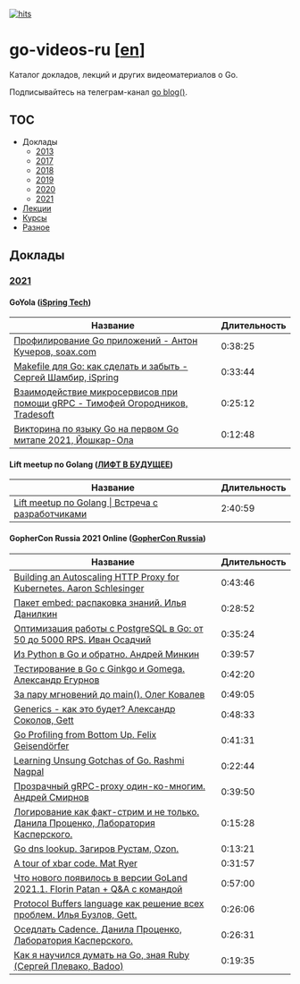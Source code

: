 [![hits](https://hits.deltapapa.io/github/dp92987/go-videos-ru.svg)](https://hits.deltapapa.io)

# go-videos-ru [[en](https://github.com/dp92987/golang-talks)]

Каталог докладов, лекций и других видеоматериалов о Go.

Подписывайтесь на телеграм-канал [go blog()](https://t.me/golangblog).

## TOC

- Доклады
  - [2013](/talks/2013.md)
  - [2017](/talks/2017.md)
  - [2018](/talks/2018.md)
  - [2019](/talks/2019.md)
  - [2020](/talks/2020.md)
  - [2021](/talks/2021.md)
- [Лекции](/lectures/lectures.md)
- [Курсы](/courses/courses.md)
- [Разное](/others/others.md)

## Доклады

### [2021](https://www.youtube.com/playlist?list=PLGFInI_ge4jQ4gFYOVy43u2lY-3dE6-Pg)

#### GoYola ([iSpring Tech](https://www.youtube.com/channel/UCy2_ZbIr2wEltHL1-wrfRjg))

| Название | Длительность |
| -------- | ------------ |
| [Профилирование Go приложений - Антон Кучеров, soax.com](https://www.youtube.com/watch?v=c4bldaCjYRY) | 0:38:25 |
| [Makefile для Go: как сделать и забыть - Сергей Шамбир, iSpring](https://www.youtube.com/watch?v=dP_F57gzY0k) | 0:33:44 |
| [Взаимодействие микросервисов при помощи gRPC - Тимофей Огородников, Tradesoft](https://www.youtube.com/watch?v=TbGYJINN9m8) | 0:25:12 |
| [Викторина по языку Go на первом Go митапе 2021, Йошкар-Ола](https://www.youtube.com/watch?v=OvhRi0CYBcc) | 0:12:48 |

#### Lift meetup по Golang ([ЛИФТ В БУДУЩЕЕ](https://vk.com/lift2future))

| Название | Длительность |
| ---------| ------------ |
| [Lift meetup по Golang \| Встреча с разработчиками](https://vk.com/video-191888342_456239033) | 2:40:59 |

#### GopherCon Russia 2021 Online ([GopherCon Russia](https://www.youtube.com/channel/UCq-OB01F8YnS-FJpeJRCvMQ))

| Название | Длительность |
| -------- | ------------ |
| [Building an Autoscaling HTTP Proxy for Kubernetes. Aaron Schlesinger](https://www.youtube.com/watch?v=VLzqD0K1-c4) | 0:43:46 |
| [Пакет embed: распаковка знаний. Илья Данилкин](https://www.youtube.com/watch?v=B9qFCBfPyxM) | 0:28:52 |
| [Оптимизация работы с PostgreSQL в Go: от 50 до 5000 RPS. Иван Осадчий](https://www.youtube.com/watch?v=imfSiWFJrb0) | 0:35:24 |
| [Из Python в Go и обратно. Андрей Минкин](https://www.youtube.com/watch?v=P_xk4AusXWo) | 0:39:57 |
| [Тестирование в Go c Ginkgo и Gomega. Александр Егурнов](https://www.youtube.com/watch?v=zUaYeFfcuPs) | 0:42:20 |
| [За пару мгновений до main(). Олег Ковалев](https://www.youtube.com/watch?v=nHeHB5R5_bw) | 0:49:05 |
| [Generics - как это будет? Александр Соколов, Gett](https://www.youtube.com/watch?v=6ONGLEDBpu4) | 0:48:33 |
| [Go Profiling from Bottom Up. Felix Geisendörfer](https://www.youtube.com/watch?v=-twKyx5KU0c) | 0:41:31 |
| [Learning Unsung Gotchas of Go. Rashmi Nagpal](https://www.youtube.com/watch?v=R9oGrJe2beQ) | 0:22:44 |
| [Прозрачный gRPC-proxy один-ко-многим. Андрей Смирнов](https://www.youtube.com/watch?v=cGWYAwZvYCM) | 0:39:50 |
| [Логирование как факт-стрим и не только. Данила Проценко, Лаборатория Касперского.](https://www.youtube.com/watch?v=8y6vu24FoVc) | 0:15:28 |
| [Go dns lookup. Загиров Рустам, Ozon.](https://www.youtube.com/watch?v=fM0KlWgWavE) | 0:13:21 |
| [A tour of xbar code. Mat Ryer](https://www.youtube.com/watch?v=1JlXE_7U3hU) | 0:31:57 |
| [Что нового появилось в версии GoLand 2021.1. Florin Patan + Q&A с командой](https://www.youtube.com/watch?v=PY5UM-1QXfg) | 0:57:00 |
| [Protocol Buffers language как решение всех проблем. Илья Бузлов, Gett.](https://www.youtube.com/watch?v=_QMyxTiAvrg) | 0:26:06 |
| [Оседлать Cadence. Данила Проценко, Лаборатория Касперского.](https://www.youtube.com/watch?v=1w5rqerxuSs) | 0:26:31 |
| [Как я научился думать на Go, зная Ruby (Сергей Плевако, Badoo)](https://www.youtube.com/watch?v=9ss0sOBOX1g) | 0:19:35 |
